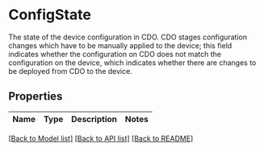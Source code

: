 # ConfigState

The state of the device configuration in CDO. CDO stages configuration changes which have to be manually applied to the device; this field indicates whether the configuration on CDO does not match the configuration on the device, which indicates whether there are changes to be deployed from CDO to the device.

## Properties

Name | Type | Description | Notes
------------ | ------------- | ------------- | -------------

[[Back to Model list]](../README.md#documentation-for-models) [[Back to API list]](../README.md#documentation-for-api-endpoints) [[Back to README]](../README.md)


